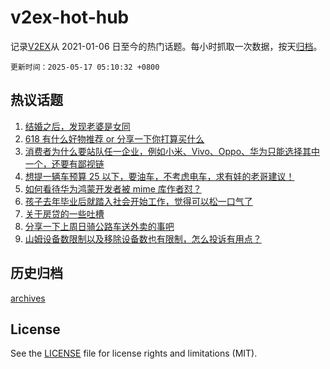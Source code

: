 # v2ex-hot-hub

 记录[V2EX](https://www.v2ex.com/)从 2021-01-06 日至今的热门话题。每小时抓取一次数据，按天[归档](archives)。

`更新时间：2025-05-17 05:10:32 +0800`

## 热议话题

1. [结婚之后，发现老婆是女同](https://www.v2ex.com/t/1132118)
1. [618 有什么好物推荐 or 分享一下你打算买什么](https://www.v2ex.com/t/1132105)
1. [消费者为什么要站队任一企业，例如小米、Vivo、Oppo、华为只能选择其中一个，还要有鄙视链](https://www.v2ex.com/t/1132172)
1. [想提一辆车预算 25 以下，要油车，不考虑电车，求有娃的老哥建议！](https://www.v2ex.com/t/1132165)
1. [如何看待华为鸿蒙开发者被 mime 库作者怼？](https://www.v2ex.com/t/1132241)
1. [孩子去年毕业后就踏入社会开始工作，觉得可以松一口气了](https://www.v2ex.com/t/1132206)
1. [关于房贷的一些吐槽](https://www.v2ex.com/t/1132160)
1. [分享一下上周日骑公路车送外卖的事吧](https://www.v2ex.com/t/1132175)
1. [山姆设备数限制以及移除设备数也有限制，怎么投诉有用点？](https://www.v2ex.com/t/1132111)

## 历史归档

[archives](archives)

## License

See the [LICENSE](LICENSE) file for license rights and limitations (MIT).
